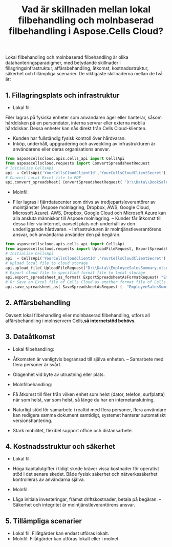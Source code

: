 ﻿---
title: Vad är skillnaden mellan lokal filbehandling och molnbaserad filbehandling i Aspose.Cells Cloud?
second_title: Documen
ArticleTitle: What is the difference between local file processing and cloud file processing in Aspose.Cells Cloud
linktitle: Lokal filbehandling kontra molnbaserad filbehandling
type: docs
url: /sv/learn/local-file-processing-vs-cloud-file-processing/
description: Vad är skillnaden mellan lokal filbehandling och molnbaserad filbehandling? Lokal filbehandling och molnbaserad filbehandling är två fundamentalt olika datahanteringsparadigmer, med betydande skillnader i lagringsinfrastruktur, affärsbehandling, åtkomst, kostnadsstruktur, säkerhet och tillämpliga scenarier.
weight: 10
kwords: Excel Moln API, REST, Kalkylblad, PDF, CSV, Json, Markdown, Lokal filbehandling kontra molnfilbehandling
---
Lokal filbehandling och molnbaserad filbehandling är olika datahanteringsparadigmer, med betydande skillnader i fillagringsinfrastruktur, affärsbehandling, åtkomst, kostnadsstruktur, säkerhet och tillämpliga scenarier. De viktigaste skillnaderna mellan de två är:

## 1. Fillagringsplats och infrastruktur

- Lokal fil:

 Filer lagras på fysiska enheter som användaren äger eller hanterar, såsom hårddisken på en persondator, interna servrar eller externa mobila hårddiskar. Dessa enheter kan nås direkt från Cells Cloud-klienten.
 - Kunden har fullständig fysisk kontroll över hårdvaran.
 - Inköp, underhåll, uppgradering och avveckling av infrastrukturen är användarens eller deras organisations ansvar.

```Python
from asposecellscloud.apis.cells_api import CellsApi
from asposecellscloud.requests import ConvertSpreadsheetRequest
# Initialize CellsApi
api  = CellsApi('YourCellsCloudClientId','YourCellsCloudClientSecret')
# Convert Local Excel file to PDF
api.convert_spreadsheet( ConvertSpreadsheetRequest( 'D:\\Data\\BookSales.xlsx', "pdf" ) , local_outpath = "BookSales.pdf")

```

- Molnfil:

 - Filer lagras i fjärrdatacenter som drivs av tredjepartsleverantörer av molntjänster (Aspose molnlagring, Dropbox, AWS, Google Cloud, Microsoft Azure). AWS, Dropbox, Google Cloud och Microsoft Azure kan alla ansluta människor till Aspose molnlagring.
 – Kunder får åtkomst till dessa filer via internet, oavsett plats och underhåll av den underliggande hårdvaran.
 – Infrastrukturen är molntjänstleverantörens ansvar, och användarna använder den på begäran.

```Python
from asposecellscloud.apis.cells_api import CellsApi
from asposecellscloud.requests import UploadFileRequest, ExportSpreadsheetAsFormatRequest, SaveSpreadsheetAsRequest
# Initialize CellsApi
api  = CellsApi('YourCellsCloudClientId','YourCellsCloudClientSecret')
# Upload local file to cloud storage
api.upload_file( UploadFileRequest("D:\\Data\\EmployeeSalesSummary.xlsx", "PythonSDK/EmployeeSalesSummary.xlsx"))
# Export cloud file to specified format file to local storage
api.export_spreadsheet_as_format( ExportSpreadsheetAsFormatRequest( "EmployeeSalesSummary.xlsx","pdf" ,folder= "PythonSDK"  ) , local_outpath="D:\\DataOutput\\EmployeeSalesSummary.pdf" )
# Or Save an Excel file of Cells Cloud as another format file of Cells Cloud. 
api.save_spreadsheet_as( SaveSpreadsheetAsRequest (  "EmployeeSalesSummary.xlsx","pdf" ,folder= RemoteFolder ) )

```

## 2. Affärsbehandling

Oavsett lokal filbehandling eller molnbaserad filbehandling, utförs all affärsbehandling i molnservern Cells,**så internetstöd behövs**.

## 3. Dataåtkomst

- Lokal filbehandling:

 - Åtkomsten är vanligtvis begränsad till själva enheten.
 – Samarbete med flera personer är svårt.
 - Olägenhet vid byte av utrustning eller plats.

- Molnfilbehandling:

 - Få åtkomst till filer från vilken enhet som helst (dator, telefon, surfplatta) när som helst, var som helst, så länge du har en internetanslutning.
 - Naturligt stöd för samarbete i realtid med flera personer, flera användare kan redigera samma dokument samtidigt, systemet hanterar automatiskt versionshantering.
 - Stark mobilitet, flexibel support office och distansarbete.
  
## 4. Kostnadsstruktur och säkerhet

- Lokal fil:
  
 - Höga kapitalutgifter i tidigt skede kräver vissa kostnader för operativt stöd i det senare skedet.
 Både fysisk säkerhet och nätverkssäkerhet kontrolleras av användarna själva.

- Molnfil:

 - Låga initiala investeringar, främst driftskostnader, betala på begäran.
 – Säkerhet och integritet är molntjänstleverantörens ansvar.

## 5. Tillämpliga scenarier

- Lokal fil: Filåtgärder kan endast utföras lokalt.
- Molnfil: Filåtgärder kan utföras lokalt eller i molnet.
